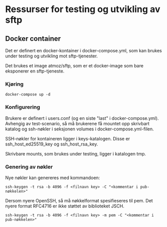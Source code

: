 # Ressurser for testing og utvikling av sftp

## Docker container
Det er definert en docker-kontainer i docker-compose.yml, som kan brukes under testing og utvikling mot sftp-tjenester.

Det brukes et image atmoz/sftp, som er et docker-image som bare eksponerer en sftp-tjeneste. 

### Kjøring
```
docker-compose up -d
```

### Konfigurering
Brukere er definert i users.conf (og en siste "last" i docker-compose.yml). Avhengig av test-scenario, så må brukerene få mountet opp skrivbart katalog og ssh-nøkler i seksjonen volumes i docker-compose.yml-filen.

SSH-nøkler for kontaineren ligger i keys-katalogen. Disse er ssh_host_ed25519_key og ssh_host_rsa_key.

Skrivbare mounts, som brukes under testing, ligger i katalogen tmp.

### Genering av nøkler
Nye nøkler kan genereres med kommandoen:
```
ssh-keygen -t rsa -b 4096 -f <filnavn key> -C "<kommentar i pub-nøkkelen>"
```
Dersom nyere OpenSSH, så må nøkkelformat spesifieseres til pem. Det nyere format RFC4716 er ikke støttet av biblioteket JSCH.
``` 
ssh-keygen -t rsa -b 4096 -f <filnavn key> -m pem -C "<kommentar i pub-nøkkelen>"
```
